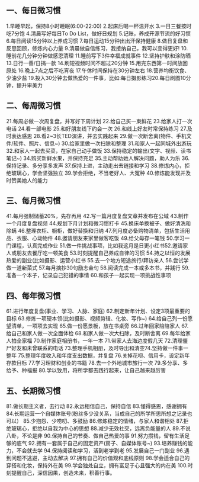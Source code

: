 ## 一、每日微习惯
1.早睡早起，保持8小时睡眠(6:00-22:00)
2.起床后喝一杯温开水
3.一日三餐按时吃7分饱
4.清晨写好每日To Do List，做好日规划
5.记账，养成开源节流的好习惯
6.每日阅读15分钟以上养成习惯
7.每日运动15分钟出出汗保持健康
8.做日复盘和反思回顾，修炼内心力量
9.清晨做自信练习，我接纳自己，我可以变得更好!
10.睡前花几分钟分钟做感恩清理
11.睡前写下3件幸福成就事件
12.坚持护肤和涂防晒
13.日行一善/日捐一款
14.刷短视频时间不超过20分钟
15.用完东西第一时间放回原处
16.晚上7点之后不吃宵夜
17.午休时间保持在30分钟左右
18.营养均衡饮食、少油少盐
19.投入30分钟去做热爱的一件事，比如:每日摄影练习20.每日刷图10分钟，提升审美力
## 二、每周微习惯
21.每周必做一次周复盘，并写好下周计划
22.给自己买一束鲜花
23.给家人打一次电话
24.看一部电影
25.和好朋友线下约会一次
26.和线上好友时常保持练习
27.及时表达感恩
28.看2~3长TED演讲，并去实践起来
29.做一次断舍离(物件、手机文件/软件、照片、信息~)
30.给家里做一次扫除和整理
31.和家人一起同城外出游玩
32.和家人一起去买菜，在家自己动手做饭
33.保持稳定的输出(文字、视频、读书笔记~)
34.购买新鲜水果，并保持充足
35.主动帮助她人解决问题，助人为乐
36.保持记录、多分享多发声
37.保持上进，主动走出去链接和学习
38.修炼内心，拒绝玻璃心，学会坚强独立
39.学会拒绝，不当老好人、大冤种
40.修炼能发现并及时赞美她人的能力
## 三、每月微习惯
41.每月强制储蓄20%，先存再用
42.写一篇月度复盘文章并发布在公域
43.制作一个月度复盘视频
44.规划下月计划和微习惯打卡
45.换床单换被子、做好清洗和除螨
46.整理衣柜、橱柜，做好替换和归纳
47.列月度必备购物清单，包括生活用品、衣服、心动物件
48.邀请朋友来家里做客吃饭
49.给父母存一笔钱
50.学习一门课程，认真完成作业
51.做一件挑战事项，比如我这月是日更小红书52.邀请家人或朋友去餐厅吃一顿美食
53.时刻提醒自己养成自律的习惯
54.持之以恒的发展热爱的副业(比如摄影、运营小红书
55.去一个地方短途旅行/拜访亲人
56.尝试学做一道新菜式
57.每月摘抄30句励志金句
58.阅读完成一本或多本书，并践行
59.准备一个本子，记录自己犯错的事情
60.和孩子一起实现一项挑战性事项
## 四、每年微习惯
61.进行年度复盘(事业、学习、人脉、家庭)
62.制定新年计划、设定3项最重要的目标
63.修炼一项硬本领(比如摄影、视频剪辑、化妆、写作~)
64.给自己列一份愿望清单，一项项去实现
65.做一份愿景板，放在书桌旁
66.过年回家陪陪家人
67.给自己和家人做一次全面体检
68.和家人做一次大扫除，及时断舍离
69.每年给家人拍全家福
70.制作家庭相册书，一年一本
71.带家人去海边度假几天
72.清理僵尸好友和未曾联系的电话
73.整理手机相册，及时导出和清空74.坚持做一件事一整年
75.整理年度收入和年度支出数据，并复盘
76.关掉花呗、信用卡，设定新年存款目标
77.学习理财和创业的书籍
78.去一个外地城市旅行一次
79.多分享、多给予、种福报
80.学以致用，将所学都去践行起来，让自己越来越厉害
## 五、长期微习惯
81.做长期主义者，去行动
82.永远相信自己，保持自信
83.懂得感恩，感谢拥有
84.长期运营一个自媒体账号(粉丝多少没关系，当成自己的所学所思所想之记录也可以）
85.少抱怨、少唠叨、多鼓励
86.修炼稳定的情绪，与家人和谐相处
87.拒绝玻璃心，拒绝以自我为中心的思想
88.减少无效社交，远离负能量的人
89.不说八卦，不论是非
90.保持自己的节奏、做自己热爱的事
91.努力攒钱，留有生活足够的底气
92.拥有一套属于自己的固定资产(房子、自媒体账号~)
93.培养赚钱的能力，不会就去学
94.保持阅读和学习，活到老学到老
95.发展自己一门副业
96.遇到问题不逃避，主动去解决
97.拥有自己的价值观和底线原则
98.学会适合自己的穿搭和化妆，保持外在美
99.学会独处自立，拥有富足于心且强大的内在美
100.时刻提醒自己，深信因果，创造未来，积善行事。